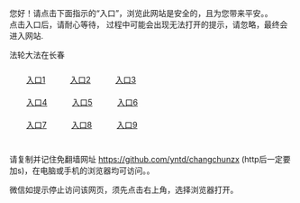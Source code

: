 您好！请点击下面指示的“入口”，浏览此网站是安全的，且为您带来平安。。 <br/>
点击入口后，请耐心等待， 过程中可能会出现无法打开的提示，请忽略，最终会进入网站. </br>

法轮大法在长春<br/>
<div style="padding:10px"><a style="margin:20px" target="_blank" href="https://d26yiacnizw9j6.cloudfront.net/2Qpsp?ufcjo" id="ccLink1" rel="nofollow">入口1</a> <a target="_blank" style="margin:20px" href="https://d1uz6bgc8rrn2v.cloudfront.net/2Qpsp?ekrwbge" id="ccLink2" rel="nofollow">入口2</a> <a style="margin:20px" target="_blank" href="https://d1i9umxvju2yk9.cloudfront.net/2Qpsp?onldvcs" id="ccLink3" rel="nofollow">入口3</a></div>

<div style="padding:10px" ><a style="margin:20px" target="_blank" href="https://d26yiacnizw9j6.cloudfront.net/2Qpsp?ufcjo" id="ccLink4" rel="nofollow">入口4</a> <a style="margin:20px" href="https://d1uz6bgc8rrn2v.cloudfront.net/2Qpsp?ekrwbge" target="_blank" id="ccLink5" rel="nofollow">入口5</a> <a style="margin:20px" href="https://d1i9umxvju2yk9.cloudfront.net/2Qpsp?onldvcs" target="_blank" id="ccLink6" rel="nofollow">入口6</a></div>

<div style="padding:10px"><a style="margin:20px" target="_blank" href="https://d26yiacnizw9j6.cloudfront.net/2Qpsp?ufcjo" id="ccLink7" rel="nofollow">入口7</a> <a style="margin:20px" href="https://d1uz6bgc8rrn2v.cloudfront.net/2Qpsp?ekrwbge" target="_blank" id="ccLink8" rel="nofollow">入口8</a> <a style="margin:20px" target="_blank" href="https://d1i9umxvju2yk9.cloudfront.net/2Qpsp?onldvcs" id="ccLink9" rel="nofollow">入口9</a></div>

<br/>



请复制并记住免翻墙网址 https://github.com/yntd/changchunzx (http后一定要加s)，在电脑或手机的浏览器均可访问。。<br/>

微信如提示停止访问该网页，须先点击右上角，选择浏览器打开。
